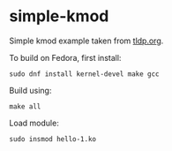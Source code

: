 # simple-kmod

Simple kmod example taken from [tldp.org](https://www.tldp.org/LDP/lkmpg/2.6/html/x121.html).

To build on Fedora, first install:

```
sudo dnf install kernel-devel make gcc
```

Build using:

```
make all
```

Load module:

```
sudo insmod hello-1.ko
```
